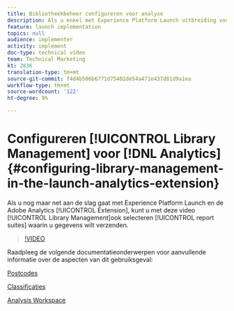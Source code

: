 ```yaml
---
title: Bibliotheekbeheer configureren voor analyse
description: Als u enkel met Experience Platform Launch uitbreiding voor Adobe Analytics begint, kan deze video u met het bibliotheekbeheersgedeelte van de configuratie helpen, met inbegrip van het selecteren van rapportreeksen waarin u gegevens wilt verzenden.
feature: launch implementation
topics: null
audience: implementer
activity: implement
doc-type: technical video
team: Technical Marketing
kt: 2836
translation-type: tm+mt
source-git-commit: f4d4b506b6771d75402de54a471e437d81d9a1ea
workflow-type: tm+mt
source-wordcount: '122'
ht-degree: 9%

---
```



# Configureren [!UICONTROL Library Management] voor [!DNL Analytics] {#configuring-library-management-in-the-launch-analytics-extension}

Als u nog maar net aan de slag gaat met Experience Platform Launch en de Adobe Analytics [!UICONTROL Extension], kunt u met deze video [!UICONTROL Library Management]ook selecteren [!UICONTROL report suites] waarin u gegevens wilt verzenden.

>[!VIDEO](https://video.tv.adobe.com/v/27092/?quality=12)

Raadpleeg de volgende documentatieonderwerpen voor aanvullende informatie over de aspecten van dit gebruiksgeval:

[Postcodes](https://docs.adobe.com/help/en/analytics/components/variables/dimensions-reports/reports-zip.html)

[Classificaties](https://docs.adobe.com/content/help/en/analytics/components/classifications/c-classifications.html)

[Analysis Workspace](https://docs.adobe.com/content/help/en/analytics/analyze/analysis-workspace/analysis-workspace-features.html)
